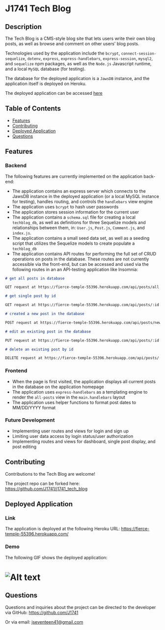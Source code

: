 # J1741 Tech Blog

## Description

The Tech Blog is a CMS-style blog site that lets users write their own blog posts, as well as browse and comment on other users' blog posts.

Technologies used by the application include the `bcrypt`, `connect-session-sequelize`, `dotenv`, `express`, `express-handlebars`, `express-session`, `mysql2`, and `sequelize` npm packages, as well as the `Node.js` Javascript runtime, and a local `MySQL` database (for testing).

The database for the deployed application is a `JawsDB` instance, and the application itself is deployed on Heroku.

The deployed application can be accessed [here](https://fierce-temple-55396.herokuapp.com/)

## Table of Contents

- [Features](#features)
- [Contributing](#contributing)
- [Deployed Application](#deployed-application)
- [Questions](#questions)

## Features

### Backend

The following features are currently implemented on the application back-end:

- The application contains an express server which connects to the JawsDB instance in the deployed application (or a local MySQL instance for testing), handles routing, and controls the `handlebars` view engine
- The application uses `bcrypt` to hash user passwords
- The application stores session information for the current user
- The application contains a `schema.sql` file for creating a local `techblog_db`, as well as definitions for three Sequelize models and relationships between them, in: `User.js`, `Post.js`, `Comment.js`, and `index.js`.
- The application contains a small seed data set, as well as a seeding script that utilizes the Sequelize models to create populate a `techblog_db`
- The application contains API routes for performing the full set of CRUD operations on posts in the database. These routes are not currently accessible via the front-end, but can be accessed and used via the following routes in an an API-testing application like Insomnia:

```md
# get all posts in database

GET request at https://fierce-temple-55396.herokuapp.com/api/posts/all

# get single post by id

GET request at https://fierce-temple-55396.herokuapp.com/api/posts/:id

# created a new post in the database

POST request at https://fierce-temple-55396.herokuapp.com/api/posts/new

# edit an existing post in the database

PUT request at https://fierce-temple-55396.herokuapp.com/api/posts/:id

# delete an existing post by id

DELETE request at https://fierce-temple-55396.herokuapp.com/api/posts/:id
```

### Frontend

- When the page is first visited, the application displays all current posts in the database on the application homepage
- The application uses `express-handlebars` as a templating engine to render the `all-posts` view in the `main.handlebars` layout
- The application uses helper functions to format post dates to MM/DD/YYYY format

### Future Development

- Implementing user routes and views for login and sign up
- Limiting user data access by login status/user authorization
- Implementing routes and views for dashboard, single post display, and post editing

## Contributing

Contributions to the Tech Blog are welcome!

The project repo can be forked here: https://github.com/J1741/j1741_tech_blog

## Deployed Application

### Link

The application is deployed at the following Heroku URL: https://fierce-temple-55396.herokuapp.com/

### Demo

The following GIF shows the deployed application:

# ![Alt text](./demo.gif?raw=true "Demo GIF of Tech Blog application")

## Questions

Questions and inquiries about the project can be directed to the developer via GitHub: https://github.com/J1741

Or via email: jseventeen41@gmail.com
